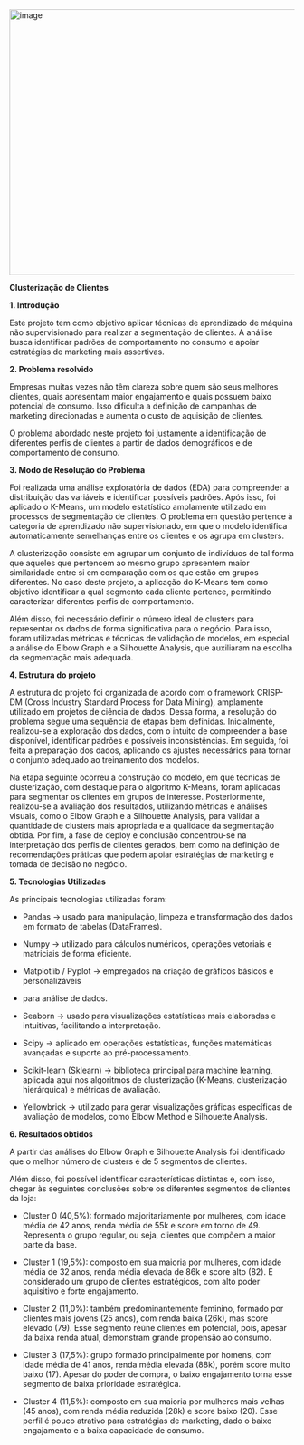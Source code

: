 <img width="827" height="469" alt="image" src="https://github.com/user-attachments/assets/1f11b5f2-34a7-436d-9e7f-9f501fdda951" />


**Clusterização de Clientes** 

**1\. Introdução**

Este projeto tem como objetivo aplicar técnicas de aprendizado de máquina não supervisionado para realizar a segmentação de clientes. A análise busca identificar padrões de comportamento no consumo e apoiar estratégias de marketing mais assertivas.

**2\. Problema resolvido**

Empresas muitas vezes não têm clareza sobre quem são seus melhores clientes, quais apresentam maior engajamento e quais possuem baixo potencial de consumo. Isso dificulta a definição de campanhas de marketing direcionadas e aumenta o custo de aquisição de clientes.

O problema abordado neste projeto foi justamente a identificação de diferentes perfis de clientes a partir de dados demográficos e de comportamento de consumo.

**3\. Modo de Resolução do Problema**

Foi realizada uma análise exploratória de dados (EDA) para compreender a distribuição das variáveis e identificar possíveis padrões. Após isso, foi aplicado o K-Means, um modelo estatístico amplamente utilizado em processos de segmentação de clientes. O problema em questão pertence à categoria de aprendizado não supervisionado, em que o modelo identifica automaticamente semelhanças entre os clientes e os agrupa em clusters.

A clusterização consiste em agrupar um conjunto de indivíduos de tal forma que aqueles que pertencem ao mesmo grupo apresentem maior similaridade entre si em comparação com os que estão em grupos diferentes. No caso deste projeto, a aplicação do K-Means tem como objetivo identificar a qual segmento cada cliente pertence, permitindo caracterizar diferentes perfis de comportamento.

Além disso, foi necessário definir o número ideal de clusters para representar os dados de forma significativa para o negócio. Para isso, foram utilizadas métricas e técnicas de validação de modelos, em especial a análise do Elbow Graph e a Silhouette Analysis, que auxiliaram na escolha da segmentação mais adequada.

**4\. Estrutura do projeto**

A estrutura do projeto foi organizada de acordo com o framework CRISP-DM (Cross Industry Standard Process for Data Mining), amplamente utilizado em projetos de ciência de dados. Dessa forma, a resolução do problema segue uma sequência de etapas bem definidas. Inicialmente, realizou-se a exploração dos dados, com o intuito de compreender a base disponível, identificar padrões e possíveis inconsistências. Em seguida, foi feita a preparação dos dados, aplicando os ajustes necessários para tornar o conjunto adequado ao treinamento dos modelos.

Na etapa seguinte ocorreu a construção do modelo, em que técnicas de clusterização, com destaque para o algoritmo K-Means, foram aplicadas para segmentar os clientes em grupos de interesse. Posteriormente, realizou-se a avaliação dos resultados, utilizando métricas e análises visuais, como o Elbow Graph e a Silhouette Analysis, para validar a quantidade de clusters mais apropriada e a qualidade da segmentação obtida. Por fim, a fase de deploy e conclusão concentrou-se na interpretação dos perfis de clientes gerados, bem como na definição de recomendações práticas que podem apoiar estratégias de marketing e tomada de decisão no negócio.

**5\. Tecnologias Utilizadas** 

As principais tecnologias utilizadas foram: 

* Pandas → usado para manipulação, limpeza e transformação dos dados em formato de tabelas (DataFrames).

* Numpy → utilizado para cálculos numéricos, operações vetoriais e matriciais de forma eficiente.

* Matplotlib / Pyplot → empregados na criação de gráficos básicos e personalizáveis   
* para análise de dados.

* Seaborn → usado para visualizações estatísticas mais elaboradas e intuitivas, facilitando a interpretação.

* Scipy → aplicado em operações estatísticas, funções matemáticas avançadas e suporte ao pré-processamento.

* Scikit-learn (Sklearn) → biblioteca principal para machine learning, aplicada aqui nos algoritmos de clusterização (K-Means, clusterização hierárquica) e métricas de avaliação.

* Yellowbrick → utilizado para gerar visualizações gráficas específicas de avaliação de modelos, como Elbow Method e Silhouette Analysis.

  

**6\. Resultados obtidos**

A partir das análises do Elbow Graph e Silhouette Analysis foi identificado que o melhor número de clusters é de 5 segmentos de clientes. 

Além disso, foi possível identificar características distintas e, com isso, chegar às seguintes conclusões sobre os diferentes segmentos de clientes da loja:

* Cluster 0 (40,5%): formado majoritariamente por mulheres, com idade média de 42 anos, renda média de 55k e score em torno de 49\. Representa o grupo regular, ou seja, clientes que compõem a maior parte da base.

* Cluster 1 (19,5%): composto em sua maioria por mulheres, com idade média de 32 anos, renda média elevada de 86k e score alto (82). É considerado um grupo de clientes estratégicos, com alto poder aquisitivo e forte engajamento.

* Cluster 2 (11,0%): também predominantemente feminino, formado por clientes mais jovens (25 anos), com renda baixa (26k), mas score elevado (79). Esse segmento reúne clientes em potencial, pois, apesar da baixa renda atual, demonstram grande propensão ao consumo.

* Cluster 3 (17,5%): grupo formado principalmente por homens, com idade média de 41 anos, renda média elevada (88k), porém score muito baixo (17). Apesar do poder de compra, o baixo engajamento torna esse segmento de baixa prioridade estratégica.

* Cluster 4 (11,5%): composto em sua maioria por mulheres mais velhas (45 anos), com renda média reduzida (28k) e score baixo (20). Esse perfil é pouco atrativo para estratégias de marketing, dado o baixo engajamento e a baixa capacidade de consumo.

